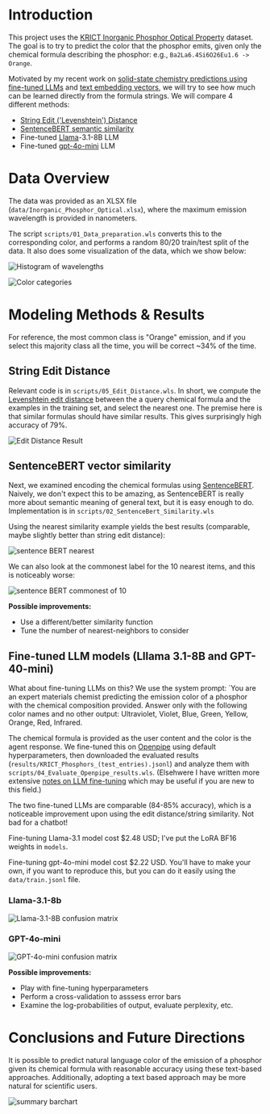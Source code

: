 # Introduction

This project uses the [KRICT Inorganic Phosphor Optical Property](https://litdx.materials.chemdx.org) dataset.  The goal is to try to predict the color that the phosphor emits, given only the chemical formula describing the phosphor: e.g., `Ba2La6.4Si6O26Eu1.6 -> Orange`.  

Motivated by my recent work on [solid-state chemistry predictions using fine-tuned LLMs](https://doi.org/10.1021/jacs.4c05840) and [text embedding vectors](https://dx.doi.org/10.26434/chemrxiv-2024-ltncz), we will try to see how much can be learned directly from the formula strings. We will compare 4 different methods:
- [String Edit ('Levenshtein') Distance](https://en.wikipedia.org/wiki/Levenshtein_distance)
- [SentenceBERT semantic similarity](https://arxiv.org/abs/1908.10084)
- Fine-tuned [Llama](https://www.llama.com)-3.1-8B LLM
- Fine-tuned [gpt-4o-mini](https://platform.openai.com/docs/models/gpt-4o-mini) LLM



# Data Overview

The data was provided as an XLSX file (`data/Inorganic_Phosphor_Optical.xlsx`), where the maximum emission wavelength is provided in nanometers.

The script `scripts/01_Data_preparation.wls` converts this to the corresponding color, and performs a random 80/20 train/test split of the data.  It also does some visualization of the data, which we show below:

![Histogram of wavelengths](figures/emission_distribution.jpg)

![Color categories](figures/emission_colors.jpg)


# Modeling Methods & Results

For reference, the most common class is "Orange" emission, and if you select this majority class all the time, you will be correct ~34% of the time.

## String Edit Distance

Relevant code is in `scripts/05_Edit_Distance.wls`.  In short, we compute the [Levenshtein edit distance](https://reference.wolfram.com/language/ref/EditDistance.html) between the a query chemical formula and the examples in the training set, and select the nearest one.  The premise here is that similar formulas should have similar results. This gives surprisingly high accuracy of 79%.

![Edit Distance Result](figures/string_edit_distance_predictions.jpg)


## SentenceBERT vector similarity

Next, we examined encoding the chemical formulas using [SentenceBERT](https://arxiv.org/abs/1908.10084). Naively, we don't expect this to be amazing, as SentenceBERT is really more about semantic meaning of general text, but it is easy enough to do. Implementation is in `scripts/02_SentenceBert_Similarity.wls`

Using the nearest similarity example yields the best results (comparable, maybe slightly better than string edit distance):

![sentence BERT nearest](figures/nearest_sentenceBERT_similarity.jpg)

We can also look at the commonest label for the 10 nearest items, and this is noticeably worse:

![sentence BERT commonest of 10](figures/commonest_sentenceBERT_similarity.jpg)


**Possible improvements:**
- Use a different/better similarity function
- Tune the number of nearest-neighbors to consider


## Fine-tuned LLM models (Lllama 3.1-8B and GPT-40-mini) 

What about fine-tuning LLMs on this?  We use the system prompt: `You are an expert materials chemist predicting the emission color of a phosphor with the chemical composition provided.  Answer only with the following color names and no other output: Ultraviolet, Violet, Blue, Green, Yellow, Orange, Red, Infrared.

The chemical formula is provided as the user content and the color is the agent response.  We fine-tuned this on [Openpipe](https://openpipe.ai) using default hyperparameters, then downloaded the evaluated results (`results/KRICT_Phosphors_(test_entries).jsonl`) and analyze them with `scripts/04_Evaluate_Openpipe_results.wls`. (Elsehwere I have written more extensive [notes on LLM fine-tuning](https://jschrier.github.io/blog/2024/06/29/LLM-Finetuning-Notes.html) which may be useful if you are new to this field.)

The two fine-tuned LLMs are comparable (84-85% accuracy), which is a noticeable improvement upon using the edit distance/string similarity. Not bad for a chatbot! 

Fine-tuning Llama-3.1 model cost $2.48 USD;  I've put the LoRA BF16 weights in `models`.

Fine-tuning gpt-4o-mini model cost $2.22 USD.  You'll have to make your own, if you want to reproduce this, but you can do it easily using the `data/train.jsonl` file.

### Llama-3.1-8b

![Llama-3.1-8B confusion matrix](figures/llama31_predictions.jpg)

### GPT-4o-mini

![GPT-4o-mini confusion matrix](figures/gpt4omini_predictions.jpg)

**Possible improvements:**
- Play with fine-tuning hyperparameters
- Perform a cross-validation to asssess error bars
- Examine the log-probabilities of output, evaluate perplexity, etc.

# Conclusions and Future Directions

It is possible to predict natural language color of the emission of a phosphor given its chemical formula with reasonable accuracy using these text-based approaches. Additionally, adopting a text based approach may be more natural for scientific users.

![summary barchart](figures/summary_barchart.jpg)




